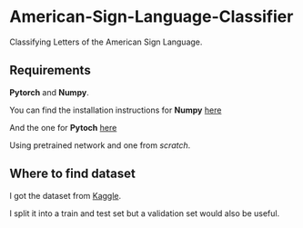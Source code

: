 # American-Sign-Language-Classifier
Classifying Letters of the American Sign Language.

## Requirements 

**Pytorch** and **Numpy**.

You can find the installation instructions for **Numpy** [here](https://www.scipy.org/scipylib/download.html)

And the one for **Pytoch** [here](https://pytorch.org)

Using pretrained network and one from _scratch_.
## Where to find dataset
I got the dataset from [Kaggle](https://www.kaggle.com/grassknoted/asl-alphabet).

I split it into a train and test set but a validation set would also be useful.
